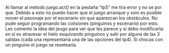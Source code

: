 Al llamar al metodo juego.act() en la pestaña "tp5" me tira error y no se por que. Debido a esto no puedo hacer que el juego arranque y solo es posible mover el pesonaje por el escenario sin que aparezcan los obstáculos. No pude seguir programando las colisiones (pinguinos y escenario) por esto. 
Les comento la idea del jeugo para ver que les parece y si debo modificarla: en sí es atravesar el hielo esquivando pinguinos y salir por alguna de las 3 salidas (cada una representaría una de las opciones del tp4). Si chocas con un pinguino el juego se resetearía.  
